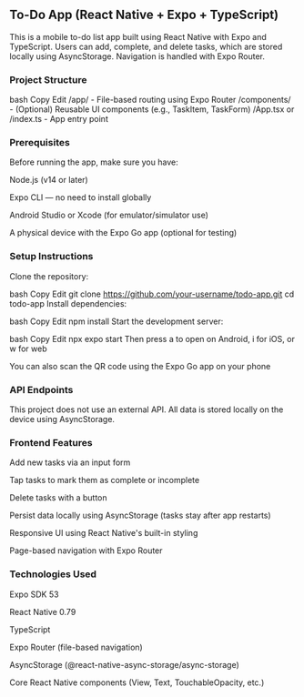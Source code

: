 ## To-Do App (React Native + Expo + TypeScript)
This is a mobile to-do list app built using React Native with Expo and TypeScript. Users can add, complete, and delete tasks, which are stored locally using AsyncStorage. Navigation is handled with Expo Router.

### Project Structure
bash
Copy
Edit
/app/                    - File-based routing using Expo Router
/components/             - (Optional) Reusable UI components (e.g., TaskItem, TaskForm)
/App.tsx or /index.ts    - App entry point

### Prerequisites
Before running the app, make sure you have:

Node.js (v14 or later)

Expo CLI — no need to install globally

Android Studio or Xcode (for emulator/simulator use)

A physical device with the Expo Go app (optional for testing)

### Setup Instructions
Clone the repository:

bash
Copy
Edit
git clone https://github.com/your-username/todo-app.git
cd todo-app
Install dependencies:

bash
Copy
Edit
npm install
Start the development server:

bash
Copy
Edit
npx expo start
Then press a to open on Android, i for iOS, or w for web

You can also scan the QR code using the Expo Go app on your phone

### API Endpoints
This project does not use an external API.
All data is stored locally on the device using AsyncStorage.

### Frontend Features
Add new tasks via an input form

Tap tasks to mark them as complete or incomplete

Delete tasks with a button

Persist data locally using AsyncStorage (tasks stay after app restarts)

Responsive UI using React Native's built-in styling

Page-based navigation with Expo Router

### Technologies Used
Expo SDK 53

React Native 0.79

TypeScript

Expo Router (file-based navigation)

AsyncStorage (@react-native-async-storage/async-storage)

Core React Native components (View, Text, TouchableOpacity, etc.)


